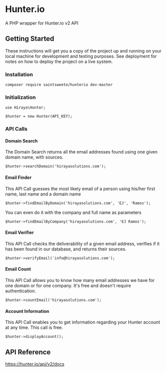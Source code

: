 # Hunter.io
A PHP wrapper for Hunter.io v2 API

## Getting Started

These instructions will get you a copy of the project up and running on your local machine for development and testing purposes. See deployment for notes on how to deploy the project on a live system.

### Installation
```
composer require saintsweeto/hunterio dev-master
```

### Initialization
```
use Hiraya\Hunter;

$hunter = new Hunter(API_KEY);
```

### API Calls

#### Domain Search
  
The Domain Search returns all the email addresses found using one given domain name, with sources.
```
$hunter->searchDomain('hirayasolutions.com');
```

#### Email Finder

This API Call guesses the most likely email of a person using his/her first name, last name and a domain name
```
$hunter->findEmailByDomain('hirayasolutions.com', 'EJ', 'Ramos');
```
You can even do it with the company and full name as parameters
```
$hunter->findEmailByCompany('hirayasolutions.com', 'EJ Ramos');
```

#### Email Verifier
  
This API Call checks the deliverability of a given email address, verifies if it has been found in our database, and returns their sources.
```
$hunter->verifyEmail('info@hirayasolutions.com');
```

#### Email Count
  
This API Call allows you to know how many email addresses we have for one domain or for one company. It's free and doesn't require authentication.
```
$hunter->countEmail('hirayasolutions.com');
```

#### Account Information
  
This API Call enables you to get information regarding your Hunter account at any time. This call is free.
```
$hunter->displayAccount();
```

## API Reference
https://hunter.io/api/v2/docs
